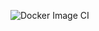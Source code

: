 ![Docker Image CI](https://github.com/Matt3010/linoir/actions/workflows/docker-image.yml/badge.svg)

